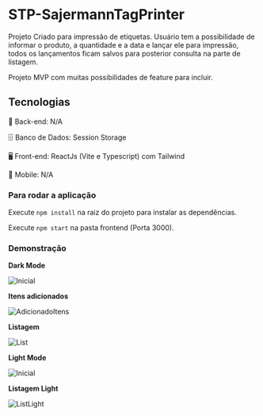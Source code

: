 
# STP-SajermannTagPrinter

Projeto Criado para impressão de etiquetas. Usuário tem a possibilidade de informar o produto, a quantidade e a data e lançar ele para impressão, todos os lançamentos ficam salvos para posterior consulta na parte de listagem.

Projeto MVP com muitas possibilidades de feature para incluir.

## Tecnologias

📁 Back-end: N/A

🗄️ Banco de Dados: Session Storage

🖥️ Front-end: ReactJs (Vite e Typescript) com Tailwind

📱 Mobile: N/A

### Para rodar a aplicação

Execute `npm install` na raiz do projeto para instalar as dependências.

Execute `npm start` na pasta frontend (Porta 3000).

### Demonstração

**Dark Mode**

![Inicial](https://lh3.googleusercontent.com/pw/AM-JKLXH4lrvSL7VCx1p6VTeJh69l6AOEc7GKiMLtFE1iMwYUBie1jbXjEJiYYXVVXwiQnZPR8EFpZDo8nGJGKS2Or2ZFv9PhdvkpPcioBw8uY13zATOv9_prFrjBaTdsL30kFaLiogDDgNTLtkUAbNjdkxT=w1890-h907-no?authuser=0)

**Itens adicionados**

![AdicionadoItens](https://lh3.googleusercontent.com/pw/AM-JKLXnw6AZgimqHL7jt-DnIY53UKELsBVZNvhvxpCY7ZNkSW-DXG1Oh4lNSRHtAi9f56KO3GayebfYieestHLVgrFPwY6ri_1O23KoOi0PzyxasqOG9hrP5-Qe9qhONH9baNhG8NvGDuNQ3dkK-JHalTHF=w1879-h847-no?authuser=0)

**Listagem**

![List](https://lh3.googleusercontent.com/pw/AM-JKLWXw_C1ikL1RWiSZ2GC1vwRvd5oygiFLdEn5yrRvrew37gSirhMnJlqXLApEZDTnxWlVgjFH4_pb8dtU50IGdYp1xk2befXwx6IAM3aPZb3kfzR6SFfj_wRV_4fPCIsHJTWrTf2CWuBApsMXi2RsakR=w1908-h791-no?authuser=0)

**Light Mode**

![Inicial](https://lh3.googleusercontent.com/pw/AM-JKLVn4r9mB8oPQyQz-kCg8Hdwl5JfwIcdmf0m_ZzQgisoVgh-IIopq0pMLPAbDZGS0H5YootNoa0TcXJeTOnzVYq_deuCTxsJM15fDIgKAH5cOuv-St7yBThFa3egqbwIQqUXC2rhXA4_dAHHqd3LfDAZ=w1889-h898-no?authuser=0)

**Listagem Light**

![ListLight](https://lh3.googleusercontent.com/pw/AM-JKLWX-JdQV4Ix9Bb9Kh5wJbmc8D46M7zrlOXNtTCy1CMvS0AVxVhhDbKgwCORxxUOFo5tv-9u1tGg5cIHy6UXioMOICkdE0FHdd8364wMJ031c1c6LnDbK5l_H-o7BT-URKb5XzRNcfo8scV1s86n0ydk=w1895-h782-no?authuser=0)
